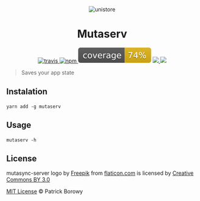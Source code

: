 
<p align="center">
  <img src="https://image.flaticon.com/icons/svg/123/123986.svg" width="300" height="300" alt="unistore">
</p>

<h1 align="center">Mutaserv</h1>

<p align="center">
  <a href="https://travis-ci.org/krzepah/mutaserv">
    <img src="https://travis-ci.org/krzepah/mutaserv.svg?branch=master" alt="travis" />
  </a>
  <a href="https://www.npmjs.org/package/mutaserv">
      <img src="https://img.shields.io/npm/v/mutaserv.svg?style=flat" alt="npm">
  </a>
  <img src="/coverage/coverage.svg" />
  <a href="https://github.com/krzepah/mutaserv/wiki">
    <img src="https://img.shields.io/badge/wiki-%20-blue" />
  </a>
  <a href="https://snyk.io/test/npm/mutaserv">
    <img src="https://img.shields.io/snyk/vulnerabilities/npm/mutaserv" />
  </a>
</p>

> Saves your app state

## Instalation

```
yarn add -g mutaserv
```

## Usage

```
mutaserv -h
```

## License

mutasync-server logo by [Freepik](https://www.freepik.com/) from [flaticon.com](https://www.flaticon.com) is licensed by [Creative Commons BY 3.0](http://creativecommons.org/licenses/by/3.0/)

[MIT License](https://oss.ninja/mit/krzepah) © Patrick Borowy
